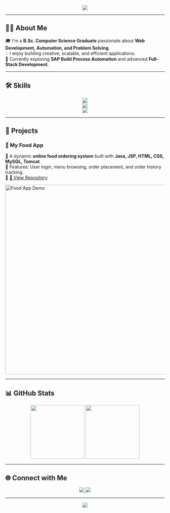 <!-- Banner / Header -->
<p align="center">
  <img src="https://capsule-render.vercel.app/api?type=wave&color=0:0f2027,100:2c5364&height=200&section=header&text=Hi,%20I'm%20Sanika%20👩‍💻&fontSize=40&fontColor=ffffff" />
</p>

---

## 👩‍🎓 About Me
🎓 I'm a **B.Sc. Computer Science Graduate** passionate about **Web Development, Automation, and Problem Solving**.  
💡 I enjoy building creative, scalable, and efficient applications.  
🚀 Currently exploring **SAP Build Process Automation** and advanced **Full-Stack Development**.  

---

## 🛠️ Skills

<p align="center">
  <img src="https://skillicons.dev/icons?i=java,python,php,mysql,html,css,javascript&perline=7" />
  <br>
  <img src="https://skillicons.dev/icons?i=git,github,vscode,eclipse&perline=7" />
  <br>
  <img src="https://img.shields.io/badge/SAP-Build%20Process%20Automation-blue?style=for-the-badge&logo=sap&logoColor=white" />
</p>

---

## 🚀 Projects

### 🍔 My Food App  
🔹 A dynamic **online food ordering system** built with **Java, JSP, HTML, CSS, MySQL, Tomcat**.  
🔹 Features: User login, menu browsing, order placement, and order history tracking.  
🔹 [🔗 View Repository](https://github.com/sanikaaa1111/My-Food-App)  

<img src="https://github.com/YourUserName/MyFoodApp/raw/main/demo.gif" width="600" alt="Food App Demo"/>

---

## 📊 GitHub Stats

<p align="center">
  <img src="https://github-readme-stats.vercel.app/api?username=YourUserName&show_icons=true&theme=tokyonight" height="170"/>
  <img src="https://github-readme-streak-stats.herokuapp.com/?user=YourUserName&theme=tokyonight" height="170"/>
</p>

---

## 🌐 Connect with Me

<p align="center">
  <a href="https://www.linkedin.com/in/%20SanikaaaYewale1110">
    <img src="https://img.shields.io/badge/LinkedIn-0A66C2?style=for-the-badge&logo=linkedin&logoColor=white"/>
  </a>
  <a href="ssyewale14105@gmail.com">
    <img src="https://img.shields.io/badge/Email-D14836?style=for-the-badge&logo=gmail&logoColor=white"/>
  </a>
</p>

---

<p align="center">
  <img src="https://capsule-render.vercel.app/api?type=waving&color=0:0f2027,100:2c5364&height=100&section=footer"/>
</p>
